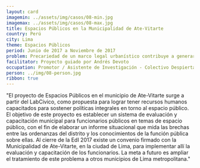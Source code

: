 ```yaml
---
layout: card
imagemin: ../assets/img/casos/08-min.jpg
imagemax: ../assets/img/casos/08-max.jpg
title: Espacios Públicos en la Municipalidad de Ate-Vitarte
country: Perú
city: Lima
theme: Espacios Públicos
period: Junio de 2017 a Noviembre de 2017
problem: Precariedad de un marco legal urbanístico contribuye a generar políticas deficientes en torno a los espacios públicos en Barranco
facilitator: Proyecto guiado por Andrés Devoto
occupation: Promotor / Asistente de Investigación - Colectivo DespiertaLima / Contribuyentes por Respeto
person: ../img/08-person.jpg
ribbon: true
---
```


"El proyecto de Espacios Públicos en el municipio de Ate-Vitarte surge a partir del LabCivico, como propuesta para lograr tener recursos humanos capacitados para sostener políticas integrales en torno al espacio público. El objetivo de este proyecto es establecer un sistema de evaluación y capacitación municipal para funcionarios públicos en temas de espacio público, con el fin de elaborar un informe situacional que mida las brechas entre las ordenanzas del distrito y los conocimientos de la función pública sobre ellas. Al cierre de la EdI 2017 existe un convenio firmado con la Municipalidad de Ate-Vitarte, en la ciudad de Lima, para implementar allí la evaluación y capacitación de los funcionarios. La meta a futuro es ampliar el tratamiento de este problema a otros municipios de Lima metropolitana."
